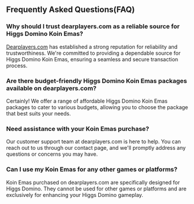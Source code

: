 ## Frequently Asked Questions(FAQ)

### Why should I trust dearplayers.com as a reliable source for Higgs Domino Koin Emas?

[Dearplayers.com](https://www.dearplayers.com/{{channel}}/products/higgs-domino) has established a strong reputation for reliability and trustworthiness. We're committed to providing a dependable source for Higgs Domino Koin Emas, ensuring a seamless and secure transaction process.

### Are there budget-friendly Higgs Domino Koin Emas packages available on dearplayers.com?

Certainly! We offer a range of affordable Higgs Domino Koin Emas packages to cater to various budgets, allowing you to choose the package that best suits your needs.

### Need assistance with your Koin Emas purchase?

Our customer support team at dearplayers.com is here to help. You can reach out to us through our contact page, and we'll promptly address any questions or concerns you may have.

### Can I use my Koin Emas for any other games or platforms?

Koin Emas purchased on dearplayers.com are specifically designed for Higgs Domino. They cannot be used for other games or platforms and are exclusively for enhancing your Higgs Domino gameplay.
